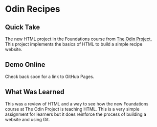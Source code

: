 # Odin Recipes

## Quick Take

The new HTML project in the Foundations course from [The Odin Project.](https://www.theodinproject.com/paths/foundations/courses/foundations/lessons/recipes) This project implements the basics of HTML to build a simple recipe website. 

## Demo Online

Check back soon for a link to GitHub Pages.

## What Was Learned

This was a review of HTML and a way to see how the new Foundations course at The Odin Project is teaching HTML. This is a very simple assignment for learners but it does reinforce the process of building a website and using Git. 